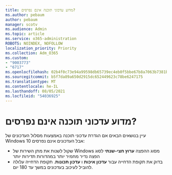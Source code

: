 ```yaml
---
title: מדוע עדכוני תוכנה אינם נפרסים?
ms.author: pebaum
author: pebaum
manager: scotv
ms.audience: Admin
ms.topic: article
ms.service: o365-administration
ROBOTS: NOINDEX, NOFOLLOW
localization_priority: Priority
ms.collection: Adm_O365
ms.custom:
- "9003773"
- "6717"
ms.openlocfilehash: 02b4f0c73e94a99598db65739ec4eb0f5bbe67b8a7063b7381b9e6f59efd8c12
ms.sourcegitcommit: b5f7da89a650d2915dc652449623c78be6247175
ms.translationtype: MT
ms.contentlocale: he-IL
ms.lasthandoff: 08/05/2021
ms.locfileid: "54036925"
---
```

# <a name="why-software-updates-are-not-being-deployed"></a>מדוע עדכוני תוכנה אינם נפרסים?

עיין בנושאים הבאים אם הגדרת עדכוני תוכנה באמצעות מסלול העדכונים של Windows 10 אבל העדכונים אינם נפרסים:  

- שקול לשנות את מתן השירות של Windows  מסוג ההפצה **ערוץ חצי-שנתי** לסוג הפצה נדיר מחמיר יותר במהדורות תדירות יותר  
- בדוק את תקופת הדחייה עבור **עדכון איכות** ו **עדכון תכונות**. תקופת הדחייה עלולה להוביל לעיכוב בעדכונים במשך עד 180 יום.
